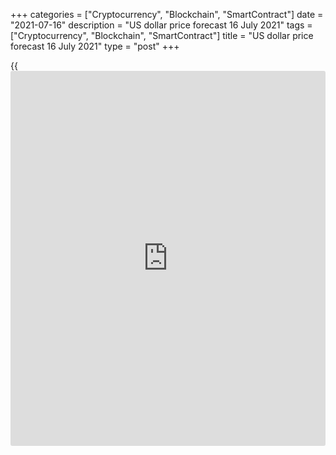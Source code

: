 +++
categories = ["Cryptocurrency", "Blockchain", "SmartContract"]
date = "2021-07-16"
description = "US dollar price forecast 16 July 2021"
tags = ["Cryptocurrency", "Blockchain", "SmartContract"]
title = "US dollar price forecast 16 July 2021"
type = "post"
+++

{{<iframe id="large-banner" src="https://www.bounty.group/#slide=19.0" width="100%" height="600" scrolling="no" style="border: 0px solid rgb(216, 221, 230); border-radius: 3px;">}}

2021-07-16

2021-07-16

Dollar has doubts. Forecast as of 16.07.2021Dmitri Demidenko

No currency can’t grow in price indefinitely. The forecasts for
[EURUSD][1] at 1.25 were based on the Fed's passive attitude. The change
to a more aggressive tone turned the trend down. Let us discuss the
Forex outlook and make up a trading plan.

## Quarterly US dollar fundamental forecast

If you are uncertain, buy the US dollar. This principle works well for a
safe-haven asset like a greenback, but in July, the USD does not rise
because [investor](https://www.fintechee.com/tutorial-for-forex-trading/investor-mode/)s are averse to risk. Markets are focused on changes in
the Fed's monetary [policy](https://www.fintechee.com/policy/). Jerome Powell's uncertainty about the
temporary nature of the inflation surge is interpreted as another step
towards [policy](https://www.fintechee.com/policy/) tightening and a stronger dollar. If you are uncertain,
buy the dollar. If you feel that the Fed’s president is uncertain, buy
the dollar actively.

According to Federal Reserve Chairman Jerome Powell, the Fed has
identified a “half dozen things” that “look very much like temporary
factors” that will disappear over time. The central bankers don’t know
whether there are other things coming along to replace the temporary
factors. In any case, the Federal Reserve is closely monitoring whether
its forecast of the temporary nature of an excessively high inflation
period is correct or whether it threatens to turn out to be long-term.
Thus, Powell no longer has his former confidence, and he has doubts. And
there are reasons!

The shock associated with the opening of the economy triggered a surge
in inflation well above 2%, and, of course, the Fed is not happy with
that. Further acceleration of CPI and PCE and/or weak employment
recovery, accompanied by higher wages, could force the central bank to
tighten monetary [policy](https://www.fintechee.com/policy/) sooner than it currently expects.

According to 39 out of 41 Reuters experts, the Fed will taper its $120
billion a month asset purchase program by the end of 2022; three of them
believe that this will happen before the end of 2021. The consensus
forecast assumes that the federal funds rate will be raised in 2023;
however, the number of respondents expecting this to happen next year
has increased significantly. 30 out of 50 economists believe that the
biggest risk to the US economy is the spread of new strains of COVID-19;
13 are scared by high inflation; 5 - by the early tightening of the
Fed's monetary [policy](https://www.fintechee.com/policy/).

### Reuters Polls

 _Source_ _: Reuters_

Thus, the end of QE is expected in 2022, the federal funds rate hike –
in 2023. However, the long period of inflation above the target and the
persistence of bottlenecks in the labor market, contributing to the
acceleration of wages, may shift these forecasts to an earlier period,
which will support the US dollar. Yes, the FOMC doves insist that the
progress that the Fed wants to see in employment has not yet been made,
but not all central bankers share this opinion. Federal Reserve Bank of
St. Louis President James Bullard says the time is right to pull back
emergency measures.  “We do want to do it gently and carefully, but I
think we’re in a very good position to start a taper,” he said. As a
result, the [EURUSD][2] dropped to the bottom of figure 18.

### Quarterly [EURUSD][2] trading plan

In the first half of 2021, I wrote about the euro uptrend, expecting it
to rise to $1.25. However, after the Fed had changed its tone in June, I
wrote about the trend reversal down. I also recommended selling the
EURUSD at a level above 1.19 with a target at 1.177, which has been
reached. It is still relevant to sell; the next downside targets are at
levels 1.1715, 1.1665, and 1.1585.



## Price chart of EURUSD in real time mode

The content of this article reflects the author’s opinion and does not
necessarily reflect the official position of LiteForex. The material
published on this page is provided for informational purposes only and
should not be considered as the provision of investment advice for the
purposes of Directive 2004/39/EC.

Rate this article:

{{value}}

( {{count}} {{title}} )

   1. my.liteforex.com/trading/chart?symbol=EURUSD&returnUrl=true
   2. my.liteforex.com/trading/chart?symbol=EURUSD&returnUrl=true